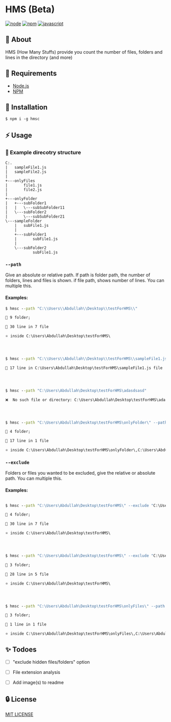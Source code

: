# HMS (Beta)

[![node](https://badges.aleen42.com/src/node.svg)](https://badges.aleen42.com/src/javascript.svg
)
[![npm](https://badges.aleen42.com/src/npm.svg
)](https://badges.aleen42.com/src/npm.svg)
[![javascript](https://badges.aleen42.com/src/javascript.svg
)](https://badges.aleen42.com/src/javascript.svg
)


## 🔰 About

HMS (How Many Stuffs) provide you count the number of files, folders and lines in the directory (and more)

## 📓 Requirements
- [Node.js](https://nodejs.org/en/download/)
- [NPM](https://nodejs.org/en/download/)


## 🔌 Installation

`$ npm i -g hmsc`

## ⚡ Usage

### 📂 Example direcotry structure

```
C:.
|   sampleFile1.js
|   sampleFile2.js
|
+---onlyFiles
|       file1.js
|       file2.js
|
+---onlyFolder
|   +---subFolder1
|   |   \---subSubFolder11
|   \---subFolder2
|       \---subSubFolder21
\---sampleFolder
    |   subFile1.js
    |
    +---subFolder1
    |       subFile1.js
    |
    \---subFolder2
            subFile1.js
```

### `--path`

Give an absolute or relative path. If path is folder path, the number of folders, lines and files is shown. if file path, shows number of lines. You can multiple this.

#### Examples:

```cmd
$ hmsc --path "C:\\Users\\Abdullah\\Desktop\\testForHMS\\"

📂 9 folder;

📄 30 line in 7 file

⭐ inside C:\Users\Abdullah\Desktop\testForHMS\




$ hmsc --path "C:\\Users\\Abdullah\\Desktop\\testForHMS\\sampleFile1.js"

📄 17 line in C:\Users\Abdullah\Desktop\testForHMS\sampleFile1.js file




$ hmsc --path "C:\Users\Abdullah\Desktop\testForHMS\adasdsasd"

❌  No such file or directory: C:\Users\Abdullah\Desktop\testForHMS\adasdsasd




$ hmsc --path "C:\Users\Abdullah\Desktop\testForHMS\onlyFolder\" --path "C:\Users\Abdullah\Desktop\testForHMS\sampleFile1.js"

📂 4 folder;

📄 17 line in 1 file

⭐ inside C:\Users\Abdullah\Desktop\testForHMS\onlyFolder\,C:\Users\Abdullah\Desktop\testForHMS\sampleFile1.js
```

### `--exclude`

Folders or files you wanted to be excluded, give the relative or absolute path. You can multiple this.

#### Examples: 
```cmd

$ hmsc --path "C:\Users\Abdullah\Desktop\testForHMS\" --exclude "C:\Users\Abdullah\Desktop\testForHMS\onlyFolder\"

📂 4 folder;

📄 30 line in 7 file

⭐ inside C:\Users\Abdullah\Desktop\testForHMS\




$ hmsc --path "C:\Users\Abdullah\Desktop\testForHMS\" --exclude "C:\Users\Abdullah\Desktop\testForHMS\onlyFolder\" --exclude "C:\Users\Abdullah\Desktop\testForHMS\onlyFiles\"

📂 3 folder;

📄 28 line in 5 file

⭐ inside C:\Users\Abdullah\Desktop\testForHMS\




$ hmsc --path "C:\Users\Abdullah\Desktop\testForHMS\onlyFiles\" --path "C:\Users\Abdullah\Desktop\testForHMS\onlyFolder\" --exclude "C:\Users\Abdullah\Desktop\testForHMS\onlyFolder\subFolder1\" --exclude "C:\Users\Abdullah\Desktop\testForHMS\onlyFiles\file1.js"

📂 3 folder;

📄 1 line in 1 file

⭐ inside C:\Users\Abdullah\Desktop\testForHMS\onlyFiles\,C:\Users\Abdullah\Desktop\testForHMS\onlyFolder\
```



## ✨ Todoes
- [ ] "exclude hidden files/folders" option
- [ ] File extension analysis
- [ ] Add image(s) to readme


## 🔒 License
[MIT LICENSE](https://github.com/Abdullah-V/HMS/blob/master/LICENSE)